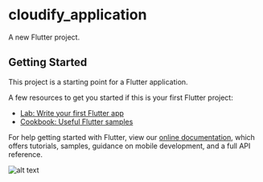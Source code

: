 # cloudify_application

A new Flutter project.

## Getting Started

This project is a starting point for a Flutter application.

A few resources to get you started if this is your first Flutter project:

- [Lab: Write your first Flutter app](https://flutter.dev/docs/get-started/codelab)
- [Cookbook: Useful Flutter samples](https://flutter.dev/docs/cookbook)

For help getting started with Flutter, view our
[online documentation](https://flutter.dev/docs), which offers tutorials,
samples, guidance on mobile development, and a full API reference.

![alt text](https://res.cloudinary.com/cloudperso/image/upload/v1652104531/Capture_d_%C3%A9cran_2022-05-09_%C3%A0_2.55.19_PM_jotw4f.png)
